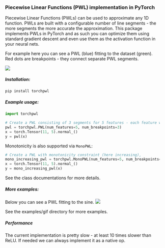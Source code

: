 ### Piecewise Linear Functions (PWL) implementation in PyTorch

Piecewise Linear Functions (PWLs) can be used to approximate any 1D function. 
PWLs are built with a configurable number of line segments - the more segments the more accurate the approximation.
This package implements PWLs in PyTorch and as such you can optimize them using standard gradient descent
and even use them as the activation function in your neural nets. 

For example here you can see a PWL (blue) fitting to the dataset (green). Red dots are breakpoints - they connect separate PWL segments.


![](examples/gifs/sample_fit.gif)


##### Installation:

`pip install torchpwl`

##### Example usage:

```python
import torchpwl

# Create a PWL consisting of 3 segments for 5 features - each feature will have its own PWL function.
pwl = torchpwl.PWL(num_features=5, num_breakpoints=3)
x = torch.Tensor(11, 5).normal_()
y = pwl(x)

```

Monotonicity is also supported via `MonoPWL`:

```python
# Create a PWL with monotonicity constraint (here increasing),
mono_increasing_pwl = torchpwl.MonoPWL(num_features=5, num_breakpoints=3, monotonicity=+1)
x = torch.Tensor(11, 5).normal_()
y = mono_increasing_pwl(x)
```

See the class documentations for more details.

##### More examples:

Below you can see a PWL fitting to the sine. 
![](examples/gifs/pure_sine_fit.gif)

See the examples/gif directory for more examples.

##### Performance

The current implementation is pretty slow - at least 10 times slower than ReLU.
If needed we can always implement it as a native op.

